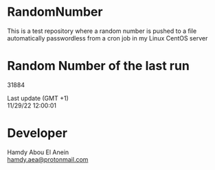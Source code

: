 # RandomNumber    
This is a test repository where a random number is pushed to a file automatically passwordless from a cron job in my Linux CentOS server    
# Random Number of the last run   
31884
      
Last update (GMT +1)    
11/29/22 12:00:01
# Developer    
Hamdy Abou El Anein   
hamdy.aea@protonmail.com
